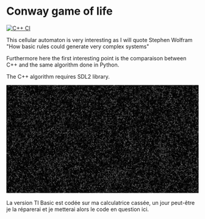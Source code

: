 # Conway game of life
[![C++ CI](https://github.com/Benjamin-Loison/Conway-game-of-life/actions/workflows/cpp.yml/badge.svg)](https://github.com/Benjamin-Loison/Conway-game-of-life/actions/workflows/cpp.yml)

This cellular automaton is very interesting as I will quote Stephen Wolfram "How basic rules could generate very complex systems"

Furthermore here the first interesting point is the comparaison between C++ and the same algorithm done in Python.

The C++ algorithm requires SDL2 library.

![alt text](https://github.com/Benjamin-Loison/Conway-game-of-life/raw/master/conway%20game%20of%20life.jpg)

La version TI Basic est codée sur ma calculatrice cassée, un jour peut-être je la réparerai et je metterai alors le code en question ici.
